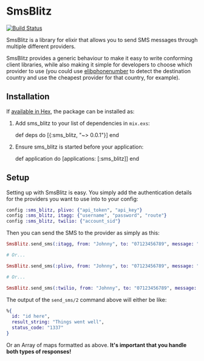 # SmsBlitz
[![Build Status](https://travis-ci.org/johnhamelink/sms_blitz.svg?branch=master)](https://travis-ci.org/johnhamelink/sms_blitz)

SmsBlitz is a library for elixir that allows you to send SMS messages through multiple different providers.

SmsBlitz provides a generic behaviour to make it easy to write conforming client libraries, while also making it simple for developers to choose which provider to use (you could use [elibphonenumber](https://github.com/johnhamelink/elibphonenumber) to detect the destination country and use the cheapest provider for that country, for example).

## Installation

If [available in Hex](https://hex.pm/docs/publish), the package can be installed as:

  1. Add sms_blitz to your list of dependencies in `mix.exs`:

        def deps do
          [{:sms_blitz, "~> 0.0.1"}]
        end

  2. Ensure sms_blitz is started before your application:

        def application do
          [applications: [:sms_blitz]]
        end

## Setup

Setting up with SmsBlitz is easy. You simply add the authentication details for the providers you want to use into to your config:

```elixir
config :sms_blitz, plivo: {"api_token", "api_key"}
config :sms_blitz, itagg: {"username", "password", "route"}
config :sms_blitz, twilio: {"account_sid"}
```

Then you can send the SMS to the provider as simply as this:

```elixir
SmsBlitz.send_sms(:itagg, from: "Johnny", to: "07123456789", message: "Here's Johnny!")

# Or...

SmsBlitz.send_sms(:plivo, from: "Johnny", to: "07123456789", message: "Here's Johnny!")

# Or...

SmsBlitz.send_sms(:twilio, from: "Johnny", to: "07123456789", message: "Here's Johnny!")
```



The output of the `send_sms/2` command above will either be like:

```elixir
%{
  id: "id here",
  result_string: "Things went well",
  status_code: "1337"
}
```

Or an Array of maps formatted as above. **It's important that you handle both types of responses!**
